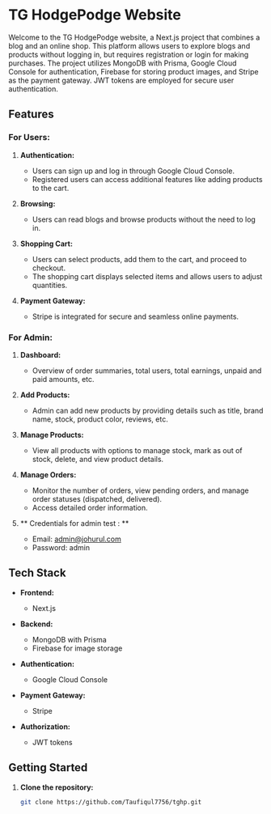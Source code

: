 # TG HodgePodge Website

Welcome to the TG HodgePodge website, a Next.js project that combines a blog and an online shop. This platform allows users to explore blogs and products without logging in, but requires registration or login for making purchases. The project utilizes MongoDB with Prisma, Google Cloud Console for authentication, Firebase for storing product images, and Stripe as the payment gateway. JWT tokens are employed for secure user authentication.

## Features

### For Users:

1. **Authentication:**
   - Users can sign up and log in through Google Cloud Console.
   - Registered users can access additional features like adding products to the cart.

2. **Browsing:**
   - Users can read blogs and browse products without the need to log in.

3. **Shopping Cart:**
   - Users can select products, add them to the cart, and proceed to checkout.
   - The shopping cart displays selected items and allows users to adjust quantities.

4. **Payment Gateway:**
   - Stripe is integrated for secure and seamless online payments.

### For Admin:

1. **Dashboard:**
   - Overview of order summaries, total users, total earnings, unpaid and paid amounts, etc.

2. **Add Products:**
   - Admin can add new products by providing details such as title, brand name, stock, product color, reviews, etc.

3. **Manage Products:**
   - View all products with options to manage stock, mark as out of stock, delete, and view product details.

4. **Manage Orders:**
   - Monitor the number of orders, view pending orders, and manage order statuses (dispatched, delivered).
   - Access detailed order information.
5. ** Credentials for admin test : **
   - Email: admin@johurul.com
   - Password: admin

## Tech Stack

- **Frontend:**
  - Next.js

- **Backend:**
  - MongoDB with Prisma
  - Firebase for image storage

- **Authentication:**
  - Google Cloud Console

- **Payment Gateway:**
  - Stripe

- **Authorization:**
  - JWT tokens

## Getting Started

1. **Clone the repository:**
   ```bash
   git clone https://github.com/Taufiqul7756/tghp.git
